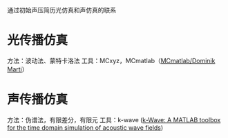通过初始声压简历光仿真和声仿真的联系
# 光传播仿真
方法：波动法、蒙特卡洛法
工具：MCxyz，MCmatlab（[MCmatlab/Dominik Marti](https://gitlab.gbar.dtu.dk/biophotonics/MCmatlab)）


# 声传播仿真
方法：伪谱法，有限差分，有限元
工具：k-wave ([k-Wave: A MATLAB toolbox for the time domain simulation of acoustic wave fields](http://www.k-wave.org/))